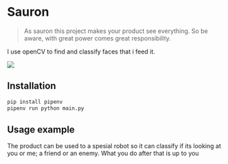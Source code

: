 # Sauron
> As sauron this project makes your product see everything. So be aware, with great power comes great responsibility.

I use openCV to find and classify faces that i feed it. 

![](https://www.syfy.com/sites/syfy/files/styles/1200x680/public/wire/legacy/sauroneye.png)

## Installation

```sh
pip install pipenv
pipenv run python main.py
```

## Usage example

The product can be used to a spesial robot so it can classify if its looking at you or me; a friend or an enemy. What you do after that is up to you 
